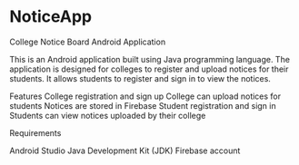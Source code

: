 # NoticeApp

College Notice Board Android Application

This is an Android application built using Java programming language. 
The application is designed for colleges to register and upload notices for their students. 
It allows students to register and sign in to view the notices.


Features
College registration and sign up
College can upload notices for students
Notices are stored in Firebase
Student registration and sign in
Students can view notices uploaded by their college


Requirements

Android Studio
Java Development Kit (JDK)
Firebase account

